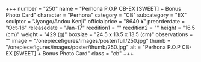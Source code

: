 +++
number = "250"
name = "Perhona P.O.P CB-EX [SWEET] &#43; Bonus Photo Card"
character = "Perhona"
category = "CB"
subcategory = "EX"
sculptor = "Jyango/Andou Kenji"
officialprice = "8640 ¥"
preorderdate = "Oct-16"
releasedate = "Jan-17"
reedition1 = ""
reedition2 = ""
height = "16.5 (cm)"
weight = "429 (g)"
boxsize = "24.5 x 13.5 x 13.5 (cm)"
observations = ""
image = "/onepiecefigures/images/poster/full/250.jpg"
thumb = "/onepiecefigures/images/poster/thumb/250.jpg"
alt = "Perhona P.O.P CB-EX [SWEET] &#43; Bonus Photo Card"
class = "cb"
+++

